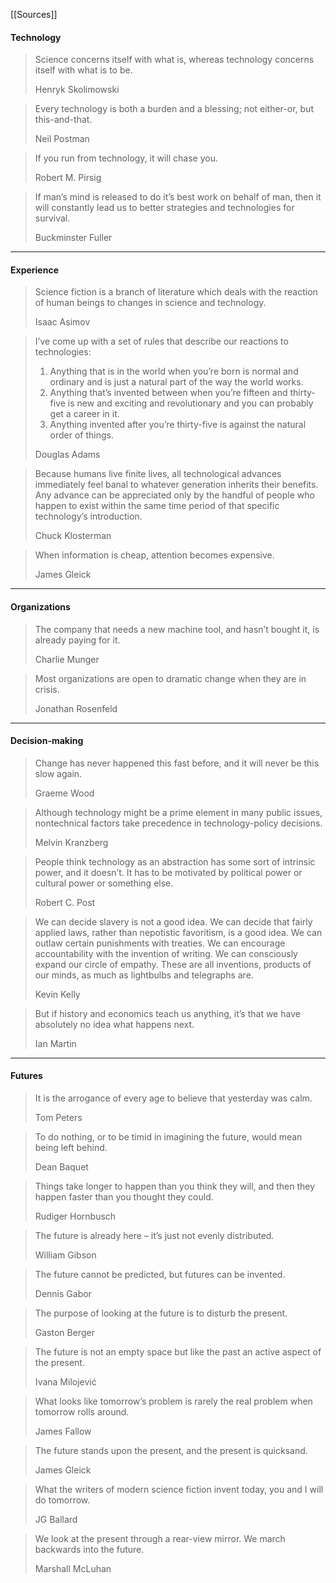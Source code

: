 [[Sources]]

#### Technology

> Science concerns itself with what is, whereas technology concerns itself with what is to be.
> 
> Henryk Skolimowski

> Every technology is both a burden and a blessing; not either-or, but this-and-that.
> 
> Neil Postman

> If you run from technology, it will chase you.
> 
> Robert M. Pirsig

> If man’s mind is released to do it’s best work on behalf of man, then it will constantly lead us to better strategies and technologies for survival.
> 
> Buckminster Fuller

---

#### Experience

> Science fiction is a branch of literature which deals with the reaction of human beings to changes in science and technology.
> 
> Isaac Asimov

> I’ve come up with a set of rules that describe our reactions to technologies:  
> 1. Anything that is in the world when you’re born is normal and ordinary and is just a natural part of the way the world works.  
> 2. Anything that’s invented between when you’re fifteen and thirty-five is new and exciting and revolutionary and you can probably get a career in it.  
> 3. Anything invented after you’re thirty-five is against the natural order of things.
> 
> Douglas Adams

> Because humans live finite lives, all technological advances immediately feel banal to whatever generation inherits their benefits. Any advance can be appreciated only by the handful of people who happen to exist within the same time period of that specific technology’s introduction.
> 
> Chuck Klosterman

> When information is cheap, attention becomes expensive.
> 
> James Gleick

---

#### Organizations

> The company that needs a new machine tool, and hasn’t bought it, is already paying for it.
> 
> Charlie Munger

> Most organizations are open to dramatic change when they are in crisis.
> 
> Jonathan Rosenfeld

---

#### Decision-making

> Change has never happened this fast before, and it will never be this slow again.
> 
> Graeme Wood

> Although technology might be a prime element in many public issues, nontechnical factors take precedence in technology-policy decisions.
> 
> Melvin Kranzberg

> People think technology as an abstraction has some sort of intrinsic power, and it doesn’t. It has to be motivated by political power or cultural power or something else.  
>   
> 
> Robert C. Post

> We can decide slavery is not a good idea. We can decide that fairly applied laws, rather than nepotistic favoritism, is a good idea. We can outlaw certain punishments with treaties. We can encourage accountability with the invention of writing. We can consciously expand our circle of empathy. These are all inventions, products of our minds, as much as lightbulbs and telegraphs are.
> 
> Kevin Kelly

> But if history and economics teach us anything, it’s that we have absolutely no idea what happens next.
> 
> Ian Martin

---

#### Futures

> It is the arrogance of every age to believe that yesterday was calm.
> 
> Tom Peters

> To do nothing, or to be timid in imagining the future, would mean being left behind.
> 
> Dean Baquet

> Things take longer to happen than you think they will, and then they happen faster than you thought they could.
> 
> Rudiger Hornbusch

> The future is already here – it’s just not evenly distributed.
> 
> William Gibson

> The future cannot be predicted, but futures can be invented.
> 
> Dennis Gabor

> The purpose of looking at the future is to disturb the present.
> 
> Gaston Berger

> The future is not an empty space but like the past an active aspect of the present.
> 
> Ivana Milojević

> What looks like tomorrow’s problem is rarely the real problem when tomorrow rolls around.
> 
> James Fallow

> The future stands upon the present, and the present is quicksand.
> 
> James Gleick

> What the writers of modern science fiction invent today, you and I will do tomorrow.
> 
> JG Ballard

> We look at the present through a rear-view mirror. We march backwards into the future.
> 
> Marshall McLuhan
